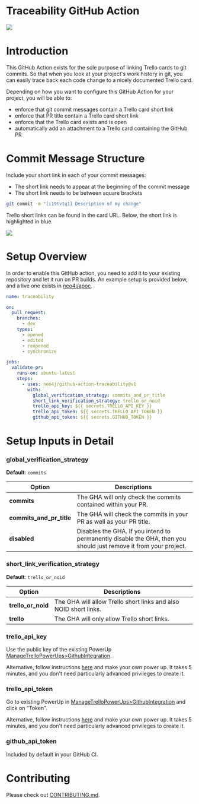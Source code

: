 # Traceability GitHub Action

![](assets/trello-github.png)

# Introduction

This GitHub Action exists for the sole purpose of linking Trello cards to git commits. So that when you look at your
project's work history in git, you can easily trace back each code change to a nicely documented Trello card. 

Depending on how you want to configure this GitHub Action for your project, you will be able to:
- enforce that git commit messages contain a Trello card short link
- enforce that PR title contain a Trello card short link
- enforce that the Trello card exists and is open
- automatically add an attachment to a Trello card containing the GitHub PR

# Commit Message Structure

Include your short link in each of your commit messages: 
- The short link needs to appear at the beginning of the commit message 
- The short link needs to be between square brackets

```bash
git commit -m "[i19tvtq1] Description of my change"
```

Trello short links can be found in the card URL. Below, the short link is highlighted in blue.

![](assets/trello-short-link.png)

# Setup Overview

In order to enable this GitHub action, you need to add it to your existing repository and let it run on PR builds. An 
example setup is provided below, and a live one exists in 
[neo4j/apoc](https://github.com/neo4j/apoc/tree/dev/.github/workflows).

```yml
name: traceability

on:
  pull_request:
    branches:
      - dev
    types:
      - opened
      - edited
      - reopened
      - synchronize

jobs:
  validate-pr:
    runs-on: ubuntu-latest
    steps:
      - uses: neo4j/github-action-traceability@v1
        with:
          global_verification_strategy: commits_and_pr_title
          short_link_verification_strategy: trello_or_noid
          trello_api_key: ${{ secrets.TRELLO_API_KEY }}
          trello_api_token: ${{ secrets.TRELLO_API_TOKEN }}
          github_api_token: ${{ secrets.GITHUB_TOKEN }}
```

# Setup Inputs in Detail

### global_verification_strategy

**Default**: `commits`

| Option                   | Descriptions                                                                                                      |
|--------------------------|-------------------------------------------------------------------------------------------------------------------|
| **commits**              | The GHA will only check the commits contained within your PR.                                                     |
| **commits_and_pr_title** | The GHA will check the commits in your PR as well as your PR title.                                               |
| **disabled**             | Disables the GHA. If you intend to permanently disable the GHA, then you should just remove it from your project. |

### short_link_verification_strategy

**Default**: `trello_or_noid`

| Option               | Descriptions                                                     |
|----------------------|------------------------------------------------------------------|
| **trello_or_noid**   | The GHA will allow Trello short links and also NOID short links. |
| **trello**           | The GHA will only allow Trello short links.                      |

### trello_api_key

Use the public key of the existing PowerUp [ManageTrelloPowerUps>GithubIntegration](https://trello.com/power-ups/639711253572cf0030b9bb20/edit/api-key).

Alternative, follow instructions [here](https://developer.atlassian.com/cloud/trello/guides/rest-api/api-introduction/#managing-your-api-key) 
and make your own power up. It takes 5 minutes, and you don't need particularly advanced privileges to create it.

### trello_api_token

Go to existing PowerUp in [ManageTrelloPowerUps>GithubIntegration](https://trello.com/power-ups/639711253572cf0030b9bb20/edit/api-key) 
and click on "Token".

Alternative, follow instructions [here](https://developer.atlassian.com/cloud/trello/guides/rest-api/api-introduction/#managing-your-api-key)
and make your own power up. It takes 5 minutes, and you don't need particularly advanced privileges to create it.

### github_api_token

Included by default in your GitHub CI.

# Contributing

Please check out [CONTRIBUTING.md](CONTRIBUTING.md).
